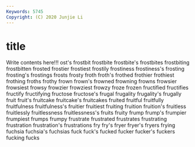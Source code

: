 ```yaml
---
Keywords: 5745
Copyright: (C) 2020 Junjie Li
---
```


# title

Write contents here!!!
ost's 
frostbit 
frostbite 
frostbite's 
frostbites 
frostbiting 
frostbitten 
frosted 
frostier
frostiest 
frostily 
frostiness 
frostiness's 
frosting 
frosting's 
frostings 
frosts 
frosty 
froth
froth's 
frothed 
frothier 
frothiest 
frothing 
froths 
frothy 
frown 
frown's 
frowned
frowning 
frowns 
frowsier 
frowsiest 
frowsy 
frowzier 
frowziest 
frowzy 
froze 
frozen
fructified 
fructifies 
fructify 
fructifying 
fructose 
fructose's 
frugal 
frugality 
frugality's 
frugally
fruit 
fruit's 
fruitcake 
fruitcake's 
fruitcakes 
fruited 
fruitful 
fruitfully 
fruitfulness 
fruitfulness's
fruitier 
fruitiest 
fruiting 
fruition 
fruition's 
fruitless 
fruitlessly 
fruitlessness 
fruitlessness's 
fruits
fruity 
frump 
frump's 
frumpier 
frumpiest 
frumps 
frumpy 
frustrate 
frustrated 
frustrates
frustrating 
frustration 
frustration's 
frustrations 
fry 
fry's 
fryer 
fryer's 
fryers 
frying
fuchsia 
fuchsia's 
fuchsias 
fuck 
fuck's 
fucked 
fucker 
fucker's 
fuckers 
fucking
fucks 
